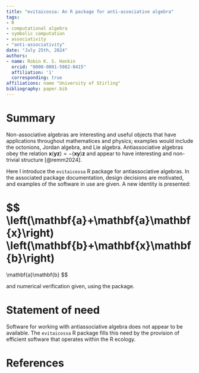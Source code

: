 ```yaml
---
title: "evitaicossa: An R package for anti-associative algebra"
tags:
- R
- computational algebra
- symbolic computation
- associativity
- "anti-associativity"
date: "July 25th, 2024"
authors:
- name: Robin K. S. Hankin
  orcid: "0000-0001-5982-0415"
  affiliation: '1'
  corresponding: true
affiliations: name "University of Stirling"
bibliography: paper.bib
---
```


# Summary

Non-associative algebras are interesting and useful objects that have
applications throughout mathematices and physics; examples would
include the octonions, Jordan algebra, and Lie algebra.
Antiassociative algebras obey the relation
$\mathbf{x}(\mathbf{y}\mathbf{z}) = -(\mathbf{x}\mathbf{y})\mathbf{z}$
and appear to have interesting and non-trivial structure [@remm2024].

Here I introduce the `evitaicossa` R package for antiassociative
algebras.  In the associated package documentation, design decisions
are motivated, and examples of the software in use are given.  A new
identity is presented:

$$
\left(\mathbf{a}+\mathbf{a}\mathbf{x}\right)
\left(\mathbf{b}+\mathbf{x}\mathbf{b}\right)
=
\mathbf{a}\mathbf{b}
$$

and numerical verification
given, using the package.



# Statement of need

Software for working with antiassociative algebra does not appear to
be available.  The `evitaicossa` R package fills this need by the
provision of efficient software that operates within the R ecology.


# References
